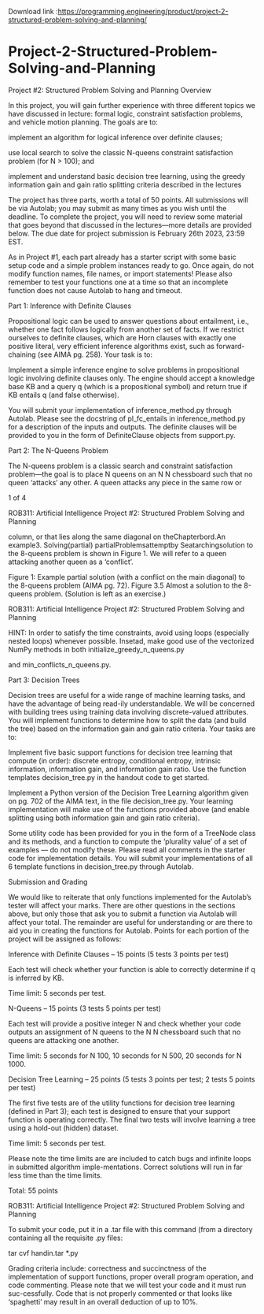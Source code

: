Download link :https://programming.engineering/product/project-2-structured-problem-solving-and-planning/


# Project-2-Structured-Problem-Solving-and-Planning
Project #2: Structured Problem Solving and Planning
Overview

In this project, you will gain further experience with three different topics we have discussed in lecture: formal logic, constraint satisfaction problems, and vehicle motion planning. The goals are to:

implement an algorithm for logical inference over definite clauses;

use local search to solve the classic N-queens constraint satisfaction problem (for N > 100); and

implement and understand basic decision tree learning, using the greedy information gain and gain ratio splitting criteria described in the lectures

The project has three parts, worth a total of 50 points. All submissions will be via Autolab; you may submit as many times as you wish until the deadline. To complete the project, you will need to review some material that goes beyond that discussed in the lectures—more details are provided below. The due date for project submission is February 26th 2023, 23:59 EST.

As in Project #1, each part already has a starter script with some basic setup code and a simple problem instances ready to go. Once again, do not modify function names, file names, or import statements! Please also remember to test your functions one at a time so that an incomplete function does not cause Autolab to hang and timeout.

Part 1: Inference with Definite Clauses

Propositional logic can be used to answer questions about entailment, i.e., whether one fact follows logically from another set of facts. If we restrict ourselves to definite clauses, which are Horn clauses with exactly one positive literal, very efficient inference algorithms exist, such as forward-chaining (see AIMA pg. 258). Your task is to:

Implement a simple inference engine to solve problems in propositional logic involving definite clauses only. The engine should accept a knowledge base KB and a query q (which is a propositional symbol) and return true if KB entails q (and false otherwise).

You will submit your implementation of inference_method.py through Autolab. Please see the docstring of pl_fc_entails in inference_method.py for a description of the inputs and outputs. The definite clauses will be provided to you in the form of DefiniteClause objects from support.py.

Part 2: The N-Queens Problem

The N-queens problem is a classic search and constraint satisfaction problem—the goal is to place N queens on an N N chessboard such that no queen ‘attacks’ any other. A queen attacks any piece in the same row or

1 of 4


ROB311: Artificial Intelligence Project #2: Structured Problem Solving and Planning

column, or that lies along the same diagonal on theChapterbord.An example3. Solving(partial) partialProblemsattemptby Seatarchingsolution to the 8-queens problem is shown in Figure 1. We will refer to a queen attacking another queen as a ‘conflict’.


Figure 1: Example partial solution (with a conflict on the main diagonal) to the 8-queens problem (AIMA pg. 72). Figure 3.5 Almost a solution to the 8-queens problem. (Solution is left as an exercise.)

ROB311: Artificial Intelligence Project #2: Structured Problem Solving and Planning

HINT: In order to satisfy the time constraints, avoid using loops (especially nested loops) whenever possible. Insetad, make good use of the vectorized NumPy methods in both initialize_greedy_n_queens.py

and min_conflicts_n_queens.py.

Part 3: Decision Trees

Decision trees are useful for a wide range of machine learning tasks, and have the advantage of being read-ily understandable. We will be concerned with building trees using training data involving discrete-valued attributes. You will implement functions to determine how to split the data (and build the tree) based on the information gain and gain ratio criteria. Your tasks are to:

Implement five basic support functions for decision tree learning that compute (in order): discrete entropy, conditional entropy, intrinsic information, information gain, and information gain ratio. Use the function templates decision_tree.py in the handout code to get started.

Implement a Python version of the Decision Tree Learning algorithm given on pg. 702 of the AIMA text, in the file decision_tree.py. Your learning implementation will make use of the functions provided above (and enable splitting using both information gain and gain ratio criteria).

Some utility code has been provided for you in the form of a TreeNode class and its methods, and a function to compute the ‘plurality value’ of a set of examples — do not modify these. Please read all comments in the starter code for implementation details. You will submit your implementations of all 6 template functions in decision_tree.py through Autolab.

Submission and Grading

We would like to reiterate that only functions implemented for the Autolab’s tester will affect your marks. There are other questions in the sections above, but only those that ask you to submit a function via Autolab will affect your total. The remainder are useful for understanding or are there to aid you in creating the functions for Autolab. Points for each portion of the project will be assigned as follows:

Inference with Definite Clauses – 15 points (5 tests 3 points per test)

Each test will check whether your function is able to correctly determine if q is inferred by KB.

Time limit: 5 seconds per test.

N-Queens – 15 points (3 tests 5 points per test)

Each test will provide a positive integer N and check whether your code outputs an assignment of N queens to the N N chessboard such that no queens are attacking one another.

Time limit: 5 seconds for N 100, 10 seconds for N 500, 20 seconds for N 1000.

Decision Tree Learning – 25 points (5 tests 3 points per test; 2 tests 5 points per test)

The first five tests are of the utility functions for decision tree learning (defined in Part 3); each test is designed to ensure that your support function is operating correctly. The final two tests will involve learning a tree using a hold-out (hidden) dataset.

Time limit: 5 seconds per test.

Please note the time limits are are included to catch bugs and infinite loops in submitted algorithm imple-mentations. Correct solutions will run in far less time than the time limits.

Total: 55 points

ROB311: Artificial Intelligence Project #2: Structured Problem Solving and Planning

To submit your code, put it in a .tar file with this command (from a directory containing all the requisite .py files:

tar cvf handin.tar *.py

Grading criteria include: correctness and succinctness of the implementation of support functions, proper overall program operation, and code commenting. Please note that we will test your code and it must run suc-cessfully. Code that is not properly commented or that looks like ‘spaghetti’ may result in an overall deduction of up to 10%.

